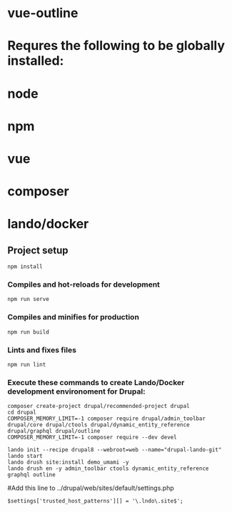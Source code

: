# vue-outline
# Requres the following to be globally installed:
# node
# npm
# vue
# composer
# lando/docker

## Project setup
```
npm install
```

### Compiles and hot-reloads for development
```
npm run serve
```

### Compiles and minifies for production
```
npm run build
```

### Lints and fixes files
```
npm run lint
```

### Execute these commands to create Lando/Docker development environoment for Drupal:
```
composer create-project drupal/recommended-project drupal
cd drupal
COMPOSER_MEMORY_LIMIT=-1 composer require drupal/admin_toolbar drupal/core drupal/ctools drupal/dynamic_entity_reference drupal/graphql drupal/outline
COMPOSER_MEMORY_LIMIT=-1 composer require --dev devel

lando init --recipe drupal8 --webroot=web --name="drupal-lando-git"
lando start
lando drush site:install demo_umami -y
lando drush en -y admin_toolbar ctools dynamic_entity_reference graphql outline
```

#Add this line to ../drupal/web/sites/default/settings.php
```
$settings['trusted_host_patterns'][] = '\.lndo\.site$';
```


